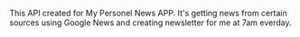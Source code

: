 This API created for My Personel News APP. It's getting news from certain sources using Google News and creating newsletter for me at 7am everday.
